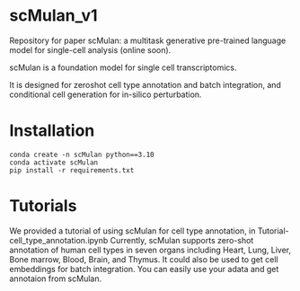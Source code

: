 # scMulan_v1
Repository for paper scMulan: a multitask generative pre-trained language model for single-cell analysis (online soon).

scMulan is a foundation model for single cell transcriptomics. 

It is designed for zeroshot cell type annotation and batch integration, and conditional cell generation for in-silico perturbation.



# Installation
```
conda create -n scMulan python==3.10
conda activate scMulan
pip install -r requirements.txt
```

# Tutorials
We provided a tutorial of using scMulan for cell type annotation, in Tutorial-cell_type_annotation.ipynb
Currently, scMulan supports zero-shot annotation of human cell types in seven organs including Heart, Lung, Liver, Bone marrow, Blood, Brain, and Thymus.
It could also be used to get cell embeddings for batch integration.
You can easily use your adata and get annotaion from scMulan.
